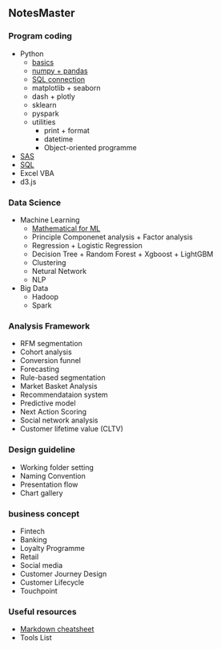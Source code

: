## NotesMaster
### Program coding
 - Python
   - [basics](https://github.com/danstudiohk/NotesMaster/wiki/Python-Basics)
   - [numpy + pandas](https://github.com/danstudiohk/NotesMaster/wiki/Python-numpy-pandas)
   - [SQL connection](https://github.com/danstudiohk/NotesMaster/wiki/Python-SQL-connection)
   - matplotlib + seaborn
   - dash + plotly
   - sklearn
   - pyspark
   - utilities
      - print + format
      - datetime
      - Object-oriented programme
 - [SAS](https://github.com/danstudiohk/NotesMaster/wiki/SAS-(Pythonizing))
 - [SQL](https://github.com/danstudiohk/NotesMaster/wiki/SQL-(Pythonizing))
 - Excel VBA
 - d3.js

### Data Science
 - Machine Learning
   - [Mathematical for ML](https://github.com/danstudiohk/NotesMaster/wiki/Mathematics-of-ML)
   - Principle Componenet analysis + Factor analysis
   - Regression + Logistic Regression
   - Decision Tree + Random Forest + Xgboost + LightGBM
   - Clustering 
   - Netural Network
   - NLP
 - Big Data
   - Hadoop
   - Spark
 
### Analysis Framework
 - RFM segmentation
 - Cohort analysis
 - Conversion funnel
 - Forecasting
 - Rule-based segmentation
 - Market Basket Analysis
 - Recommendataion system
 - Predictive model
 - Next Action Scoring
 - Social network analysis
 - Customer lifetime value (CLTV)

### Design guideline
 - Working folder setting
 - Naming Convention
 - Presentation flow
 - Chart gallery

### business concept
 - Fintech
 - Banking
 - Loyalty Programme 
 - Retail
 - Social media
 - Customer Journey Design
 - Customer Lifecycle
 - Touchpoint
 
 ### Useful resources
  - [Markdown cheatsheet](https://github.com/adam-p/markdown-here/wiki/Markdown-Here-Cheatsheet)
  - Tools List

